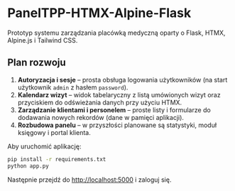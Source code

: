 # PanelTPP-HTMX-Alpine-Flask

Prototyp systemu zarządzania placówką medyczną oparty o Flask, HTMX, Alpine.js i Tailwind CSS.

## Plan rozwoju

1. **Autoryzacja i sesje** – prosta obsługa logowania użytkowników (na start użytkownik `admin` z hasłem `password`).
2. **Kalendarz wizyt** – widok tabelaryczny z listą umówionych wizyt oraz przyciskiem do odświeżania danych przy użyciu HTMX.
3. **Zarządzanie klientami i personelem** – proste listy i formularze do dodawania nowych rekordów (dane w pamięci aplikacji).
4. **Rozbudowa panelu** – w przyszłości planowane są statystyki, moduł księgowy i portal klienta.

Aby uruchomić aplikację:

```bash
pip install -r requirements.txt
python app.py
```

Następnie przejdź do [http://localhost:5000](http://localhost:5000) i zaloguj się.
